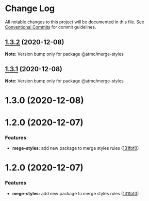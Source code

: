 # Change Log

All notable changes to this project will be documented in this file.
See [Conventional Commits](https://conventionalcommits.org) for commit guidelines.

## [1.3.2](https://github.com/atmc/atmc/compare/@atmc/merge-styles@1.3.1...@atmc/merge-styles@1.3.2) (2020-12-08)

**Note:** Version bump only for package @atmc/merge-styles





## [1.3.1](https://github.com/atmc/atmc/compare/@atmc/merge-styles@1.3.0...@atmc/merge-styles@1.3.1) (2020-12-08)

**Note:** Version bump only for package @atmc/merge-styles





# 1.3.0 (2020-12-08)



# 1.2.0 (2020-12-07)


### Features

* **mege-styles:** add new package to merge styles rules ([131fbf0](https://github.com/atmc/atmc/commit/131fbf078ea2c54c738ab5d88a7fcf0600261df5))





# 1.2.0 (2020-12-07)


### Features

* **mege-styles:** add new package to merge styles rules ([131fbf0](https://github.com/atmc/atmc/commit/131fbf078ea2c54c738ab5d88a7fcf0600261df5))
